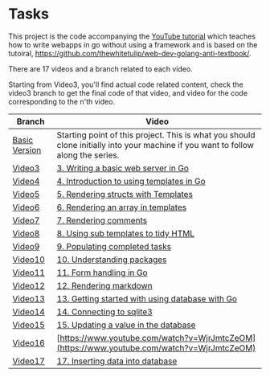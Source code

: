 # Tasks

This project is the code accompanying the [YouTube tutorial](https://www.youtube.com/playlist?list=PL41psiCma00wgiTKkAZwJiwtLTdcyEyc4) which teaches how to write webapps in go without using a framework and is based on the tutoiral, https://github.com/thewhitetulip/web-dev-golang-anti-textbook/.

There are 17 videos and a branch related to each video. 

Starting from Video3, you'll find actual code related content, check the video3 branch to get the final code of that video, and video<n> for the code corresponding to the n'th video.

| Branch | Video |
| ---- | ---- |
|[Basic Version](https://github.com/thewhitetulip/write-webapps-in-go-video/tree/Basicversion) | Starting point of this project. This is what you should clone initially into your machine if you want to follow along the series.
|[Video3](https://github.com/thewhitetulip/write-webapps-in-go-video/tree/video3)|[3. Writing a basic web server in Go](https://youtu.be/_CgZ7iGVTgU)|
|[Video4](https://github.com/thewhitetulip/write-webapps-in-go-video/tree/video4)|[4. Introduction to using templates in Go](https://youtu.be/Jy1cuSGRctw)|
|[Video5](https://github.com/thewhitetulip/write-webapps-in-go-video/tree/video5)|[5. Rendering structs with Templates](https://youtu.be/8aaRhxY4p_c)|
|[Video6](https://github.com/thewhitetulip/write-webapps-in-go-video/tree/video6)|[6. Rendering an array in templates](https://youtu.be/JgXZc7oK_SY)|
|[Video7](https://github.com/thewhitetulip/write-webapps-in-go-video/tree/video7)|[7. Rendering comments](https://youtu.be/_gg2FqM_p5U)|
|[Video8](https://github.com/thewhitetulip/write-webapps-in-go-video/tree/video8)|[8. Using sub templates to tidy HTML](https://youtu.be/12MmYFojDOU)|
|[Video9](https://github.com/thewhitetulip/write-webapps-in-go-video/tree/video9)|[9. Populating completed tasks](https://youtu.be/24b0jrHfhqU)|
|[Video10](https://github.com/thewhitetulip/write-webapps-in-go-video/tree/video10)|[10. Understanding packages](https://youtu.be/sqM04eeU-q8)|
|[Video11](https://github.com/thewhitetulip/write-webapps-in-go-video/tree/video11)|[11. Form handling in Go](https://youtu.be/tLfMmjGPRls)|
|[Video12](https://github.com/thewhitetulip/write-webapps-in-go-video/tree/video12)|[12. Rendering markdown](https://www.youtube.com/watch?v=2mYiEdqyxLo)|
|[Video13](https://github.com/thewhitetulip/write-webapps-in-go-video/tree/video13)|[13. Getting started with using database with Go](https://www.youtube.com/watch?v=A-3MnkvKPlI)|
|[Video14](https://github.com/thewhitetulip/write-webapps-in-go-video/tree/video14)|[14. Connecting to sqlite3 ](https://www.youtube.com/watch?v=N88u0uXTkLM)|
|[Video15](https://github.com/thewhitetulip/write-webapps-in-go-video/tree/video15)|[15. Updating a value in the database ](https://www.youtube.com/watch?v=946-wzaSdXE)|
|[Video16](https://github.com/thewhitetulip/write-webapps-in-go-video/tree/video16)|[https://www.youtube.com/watch?v=WjrJmtcZeOM](https://www.youtube.com/watch?v=WjrJmtcZeOM)|
|[Video17](https://github.com/thewhitetulip/write-webapps-in-go-video/tree/video17)|[17. Inserting data into database](https://www.youtube.com/watch?v=AC8KjKcoup0)|
